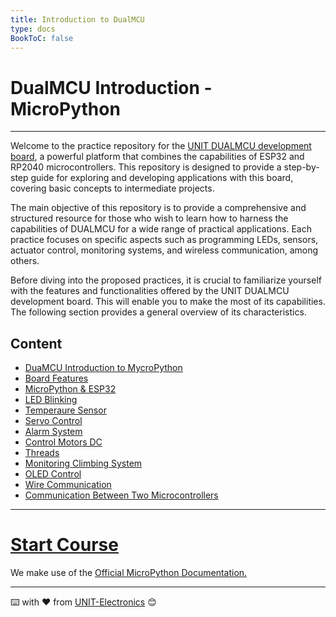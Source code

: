 ```yaml
---
title: Introduction to DualMCU
type: docs
BookToC: false
---
```


# DualMCU Introduction - MicroPython 


-------------------------------------------
Welcome to the practice repository for the <a href="https://github.com/UNIT-Electronics/DualMCU" target="_blank">UNIT DUALMCU development board</a>, a powerful platform that combines the capabilities of ESP32 and RP2040 microcontrollers. This repository is designed to provide a step-by-step guide for exploring and developing applications with this board, covering basic concepts to intermediate projects.

The main objective of this repository is to provide a comprehensive and structured resource for those who wish to learn how to harness the capabilities of DUALMCU for a wide range of practical applications. Each practice focuses on specific aspects such as programming LEDs, sensors, actuator control, monitoring systems, and wireless communication, among others.

Before diving into the proposed practices, it is crucial to familiarize yourself with the features and functionalities offered by the UNIT DUALMCU development board. This will enable you to make the most of its capabilities. The following section provides a general overview of its characteristics.
## Content
- [DuaMCU Introduction to MycroPython](/DualMCU_Getting_Started)
- [Board Features](/DualMCU_Getting_Started/docs/1-descripcion-general/)
- [MicroPython & ESP32](/DualMCU_Getting_Started/docs/2-micropython/)
- [LED Blinking](/DualMCU_Getting_Started/docs/3-led_intermitente/)
- [Temperaure Sensor ](/DualMCU_Getting_Started/docs/4-sensor_de_temperatura/)
- [Servo Control](/DualMCU_Getting_Started/docs/5-control_servo/) 
- [Alarm System](/DualMCU_Getting_Started/docs/6-sistema_de_alarma/)
- [Control Motors DC](/DualMCU_Getting_Started/docs/7-control_de_motores_dc/)
- [Threads](/DualMCU_Getting_Started/docs/8-hilos/)
- [Monitoring Climbing System](/DualMCU_Getting_Started/docs/9-sistema_de_monitoreo_ambiental/)
- [OLED Control](/DualMCU_Getting_Started/docs/10-control_de_pantalla_oled/)
- [Wire Communication](/DualMCU_Getting_Started/docs/11-comunicacion_inalambrica/)
- [Communication Between Two Microcontrollers](/DualMCU_Getting_Started/docs/12-comunicacion_esp32_rp2040/)






-------------------------------------------
# [Start Course](/dual/docs/1-descripcion-general/)



We make use of the [Official MicroPython Documentation.](https://docs.micropython.org/en/latest/index.html)

---
⌨️ with ❤️ from [UNIT-Electronics](https://github.com/UNIT-Electronics) 😊